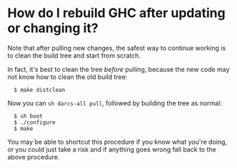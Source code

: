 # How do I rebuild GHC after updating or changing it?



Note that after pulling new changes, the safest way to continue working is to clean the build tree and start from scratch.



In fact, it's best to clean the tree *before* pulling, because the new code may not know how to clean the old build tree:


```wiki
  $ make distclean
```


Now you can `sh darcs-all pull`, followed by building the tree as normal:


```wiki
  $ sh boot
  $ ./configure
  $ make
```


You may be able to shortcut this procedure if you know what you're doing, or you could just take a risk and if anything goes wrong fall back to the above procedure.


